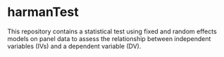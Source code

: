 # harmanTest
This repository contains a statistical test using fixed and random effects models on panel data to assess the relationship between independent variables (IVs) and a dependent variable (DV).
